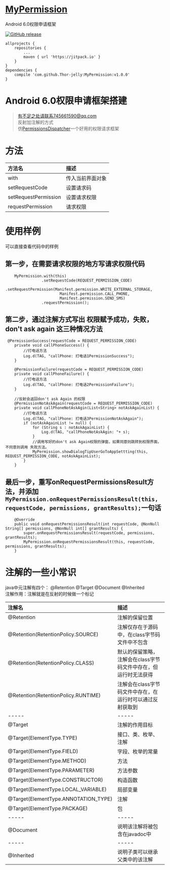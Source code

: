 # [MyPermission](https://github.com/Thor-jelly/MyPermission)
Android 6.0权限申请框架

[![GitHub release](https://img.shields.io/badge/release-v1.0.0-green.svg)](https://github.com/Thor-jelly/MyPermission/releases)

```
allprojects {
	repositories {
		...
		maven { url 'https://jitpack.io' }
	}
}
dependencies {
    compile 'com.github.Thor-jelly:MyPermission:v1.0.0'
}
```

# Android 6.0权限申请框架搭建
> 有不足之处请联系745661590@qq.com  
> 反射加注解的方式  
> 仿[PermissionsDispatcher](https://github.com/permissions-dispatcher/PermissionsDispatcher)一个好用的权限请求框架


# 方法
|方法名|描述|
|:----|:---|
|with|  传入当前界面对象|
|setRequestCode|    设置请求码|
|setRequestPermission|  设置请求权限|
|requestPermission|  请求权限|

# 使用样例
可以直接查看代码中的样例

## 第一步，在需要请求权限的地方写请求权限代码

```
    MyPermission.with(this)
                .setRequestCode(REQUEST_PERMISSION_CODE)
                .setRequestPermission(Manifest.permission.WRITE_EXTERNAL_STORAGE,
                        Manifest.permission.CALL_PHONE,
                        Manifest.permission.SEND_SMS)
                .requestPermission();
```

## 第二步，通过注解方式写出 权限赋予成功，失败，don't ask again 这三种情况方法

```
 @PermissionSuccess(requestCode = REQUEST_PERMISSION_CODE)
    private void callPhoneSuccess() {
        //打电话方法
        Log.d(TAG, "callPhone: 打电话1PermissionSuccess");
    }

    @PermissionFailure(requestCode = REQUEST_PERMISSION_CODE)
    private void callPhoneFailure() {
        //打电话方法
        Log.d(TAG, "callPhone: 打电话2PermissionFailure");
    }

    //反射会返回don't ask Again 的权限
    @PermissionNotAskAgain(requestCode = REQUEST_PERMISSION_CODE)
    private void callPhoneNotAskAgin(List<String> notAskAgainList) {
        //打电话方法
        Log.d(TAG, "callPhone: 打电话3PermissionNotAskAgain");
        if (notAskAgainList != null) {
            for (String s : notAskAgainList) {
                Log.d(TAG, "callPhoneNotAskAgin: "+ s);
            }
            //调用写好的don't ask Again权限的弹窗，如果同意则跳转到权限界面，不同意则调用 失败方法。
            MyPermission.showDialogTipUserGoToAppSettting(this, REQUEST_PERMISSION_CODE, notAskAgainList);
        }
    }
```

## 最后一步，重写onRequestPermissionsResult方法，并添加`MyPermission.onRequestPermissionsResult(this, requestCode, permissions, grantResults);`一句话

```
    @Override
    public void onRequestPermissionsResult(int requestCode, @NonNull String[] permissions, @NonNull int[] grantResults) {
        super.onRequestPermissionsResult(requestCode, permissions, grantResults);
        MyPermission.onRequestPermissionsResult(this, requestCode, permissions, grantResults);
    }
```

# 注解的一些小常识
java中元注解有四个： @Retention @Target @Document @Inherited  
注解作用：注解就是在反射的时候做一个标记

|注解名|描述|
|:---|:---|
|@Retention|    注解的保留位置|　　　　　　　　　
|@Retention(RetentionPolicy.SOURCE)|    注解仅存在于源码中，在class字节码文件中不包含|
|@Retention(RetentionPolicy.CLASS)| 默认的保留策略，注解会在class字节码文件中存在，但运行时无法获得|
|@Retention(RetentionPolicy.RUNTIME)|   注解会在class字节码文件中存在，在运行时可以通过反射获取到|
|-----|-----|
|@Target| 注解的作用目标|
|@Target(ElementType.TYPE)| 接口、类、枚举、注解|
|@Target(ElementType.FIELD)|    字段、枚举的常量|
|@Target(ElementType.METHOD)|   方法|
|@Target(ElementType.PARAMETER)|    方法参数|
|@Target(ElementType.CONSTRUCTOR)|  构造函数|
|@Target(ElementType.LOCAL_VARIABLE)|   局部变量|
|@Target(ElementType.ANNOTATION_TYPE)|  注解|
|@Target(ElementType.PACKAGE)|  包|
|-----|-----|
|@Document| 说明该注解将被包含在javadoc中|
|-----|-----|
|@Inherited|    说明子类可以继承父类中的该注解|
